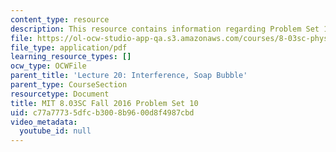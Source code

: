 ```yaml
---
content_type: resource
description: This resource contains information regarding Problem Set 10
file: https://ol-ocw-studio-app-qa.s3.amazonaws.com/courses/8-03sc-physics-iii-vibrations-and-waves-fall-2016/c77a77735dfcb3008b9600d8f4987cbd_MIT8_03SCF16_ProblemSet10.pdf
file_type: application/pdf
learning_resource_types: []
ocw_type: OCWFile
parent_title: 'Lecture 20: Interference, Soap Bubble'
parent_type: CourseSection
resourcetype: Document
title: MIT 8.03SC Fall 2016 Problem Set 10
uid: c77a7773-5dfc-b300-8b96-00d8f4987cbd
video_metadata:
  youtube_id: null
---
```

